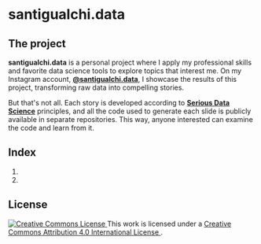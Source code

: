 # santigualchi.data

## The project

**santigualchi.data** is a personal project where I apply my professional skills
and favorite data science tools to explore topics that interest me. On my
Instagram account,
**[@santigualchi.data](https://www.instagram.com/santigualchi.data/)**,
I showcase the results of this project, transforming raw data into compelling
stories.

But that's not all. Each story is developed according to
**[Serious Data Science](https://posit.co/blog/driving-real-lasting-value-with-serious-data-science/)**
principles, and all the code used to generate each slide is publicly available
in separate repositories. This way, anyone interested can examine the code and
learn from it.

## Index

1. 
2. 

## License

<a rel="license" href="http://creativecommons.org/licenses/by/4.0/">
  <img alt="Creative Commons License" style="border-width:0" src="https://i.creativecommons.org/l/by/4.0/80x15.png" />
</a>
This work is licensed under a
<a rel="license" href="http://creativecommons.org/licenses/by/4.0/">
  Creative Commons Attribution 4.0 International License
</a>.
